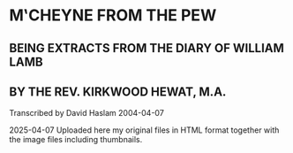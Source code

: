 # M‛CHEYNE FROM THE PEW
## BEING EXTRACTS FROM THE DIARY OF WILLIAM LAMB
## BY THE REV. KIRKWOOD HEWAT, M.A. 

Transcribed by David Haslam 2004-04-07

2025-04-07 Uploaded here my original files in HTML format together with the image files including thumbnails.
